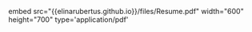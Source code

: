 embed src="{{elinarubertus.github.io}}/files/Resume.pdf" width="600" height="700" type='application/pdf' 


